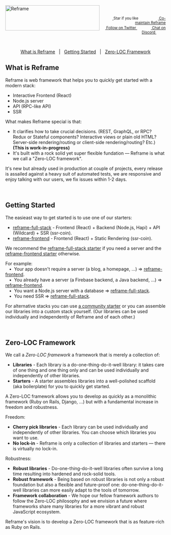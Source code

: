 <a href="/../../#readme">
    <img align="left" src="https://github.com/reframejs/reframe/raw/master/images/logo-with-title-and-slogan.min.svg?sanitize=true" width=296 height=79 style="max-width:100%;" alt="Reframe"/>
</a>
<br/>
<p align="right">
    <sup>
        <a href="#">
            <img
              src="https://github.com/reframejs/reframe/raw/master/images/star.svg?sanitize=true"
              width="16"
              height="12"
            >
        </a>
        Star if you like
        &nbsp;&nbsp;&nbsp;&nbsp;
        &nbsp;&nbsp;&nbsp;&nbsp;
        &nbsp;&nbsp;
        <a href="https://github.com/reframejs/reframe/blob/master/contributing.md">
            <img
              src="https://github.com/reframejs/reframe/raw/master/images/biceps.min.svg?sanitize=true"
              width="16"
              height="14"
            >
            Co-maintain Reframe
        </a>
    </sup>
    <br/>
    <sup>
        <a href="https://twitter.com/reframejs">
            <img
              src="https://github.com/reframejs/reframe/raw/master/images/tw.svg?sanitize=true"
              width="15"
              height="13"
            >
            Follow on Twitter
        </a>
        &nbsp;&nbsp;&nbsp;&nbsp;&nbsp;
        &nbsp;&nbsp;
        <a href="https://discord.gg/kqXf65G">
            <img
              src="https://github.com/reframejs/reframe/raw/master/images/chat.svg?sanitize=true"
              width="14"
              height="10"
            >
            Chat on Discord
        </a>
        &nbsp;&nbsp;&nbsp;&nbsp;
        &nbsp;&nbsp;&nbsp;&nbsp;
    </sup>
</p>
&nbsp;
<p align='center'>
<a href="#what-is-reframe">What is Reframe</a>
&nbsp; | &nbsp;
<a href="#getting-started">Getting Started</a>
&nbsp; | &nbsp;
<a href="#zero-loc-framework">Zero-LOC Framework</a>
</p>

## What is Reframe

Reframe is web framework that helps you to quickly get started with a modern stack:
- Interactive Frontend (React)
- Node.js server
- API (RPC-like API)
- SSR

What makes Reframe special is that:
- It clarifies how to take crucial decisions. (REST, GraphQL, or RPC? Redux or Stateful components? Interactive views or plain old HTML? Server-side rendering/routing or client-side rendering/routing? Etc.) **(This is work-in-progress)**
- It's built with a rock solid yet super flexible fundation &mdash; Reframe is what we call a "Zero-LOC framework".

It's new but already used in production at couple of projects,
every release is assailed against a heavy suit of automated tests,
we are responsive and enjoy talking with our users,
we fix issues within 1-2 days.

<br/>

## Getting Started

The easieast way to get started is to use one of our starters:
- [reframe-full-stack](https://github.com/reframejs/reframe-full-stack) -
Frontend (React) + Backend (Node.js, Hapi) + API (Wildcard) + SSR (ssr-coin).
- [reframe-frontend](https://github.com/reframejs/reframe-frontend) -
Frontend (React) + Static Rendering (ssr-coin).

We recommend the
[reframe-full-stack starter](https://github.com/reframejs/reframe-full-stack)
if you need a server and the
[reframe-frontend starter](https://github.com/reframejs/reframe-frontend)
otherwise.

For example:
<br/> &nbsp;&nbsp;&nbsp;&#8226;&nbsp;
Your app doesn't require a server (a blog, a homepage, ...) &#8658; [reframe-frontend](https://github.com/reframejs/reframe-frontend).
<br/> &nbsp;&nbsp;&nbsp;&#8226;&nbsp;
You already have a server (a Firebase backend, a Java backend, ...)  &#8658; [reframe-frontend](https://github.com/reframejs/reframe-frontend).
<br/> &nbsp;&nbsp;&nbsp;&#8226;&nbsp;
You want a Node.js server with a database &#8658; [reframe-full-stack](https://github.com/reframejs/reframe-full-stack).
<br/> &nbsp;&nbsp;&nbsp;&#8226;&nbsp;
You need SSR &#8658; [reframe-full-stack](https://github.com/reframejs/reframe-full-stack).

For alternative stacks
you can use [a community starter](https://github.com/topics/reframe-starter)
or you can assemble our libraries into a custom stack yourself.
(Our libraries can be used individually and independently of Reframe and of each other.)

<br/>

## Zero-LOC Framework

We call a *Zero-LOC framework* a framework that is merely a collection of:
- **Libraries** -
  Each library is a do-one-thing-do-it-well library:
  it takes care of one thing and one thing only
  and can be used individually and independently of other libraries.
- **Starters** -
  A starter assembles libraries into a well-polished scaffold (aka boilerplate) for you to quickly get started.

A Zero-LOC framework allows you to develop as quickly as a monolithic framework
(Ruby on Rails, Django, ...)
but with a fundamental increase in freedom and robustness.

Freedom:
- **Cherry pick libraries** -
  Each library can be used individually and independently of other libraries. You can choose which libraries you want to use.
- **No lock-in** -
  Reframe is only a collection of libraries and starters &mdash; there is virtually no lock-in.

Robustness:
- **Robust libraries** -
  Do-one-thing-do-it-well libraries
  often survive a long time resulting into hardened and rock-solid tools.
- **Robust framework** -
  Being based on robust libraries is not only a robust foundation but also a flexible and future-proof one:
  do-one-thing-do-it-well libraries can more easily adapt to the tools of tomorrow.
- **Framework collaboration** -
  We hope our fellow framework authors to follow the Zero-LOC philosophy and
  we envision a future where frameworks share many libraries for a more vibrant and robust JavaScript ecosystem.

Reframe's vision is to develop a Zero-LOC framework that is as feature-rich as Ruby on Rails.

